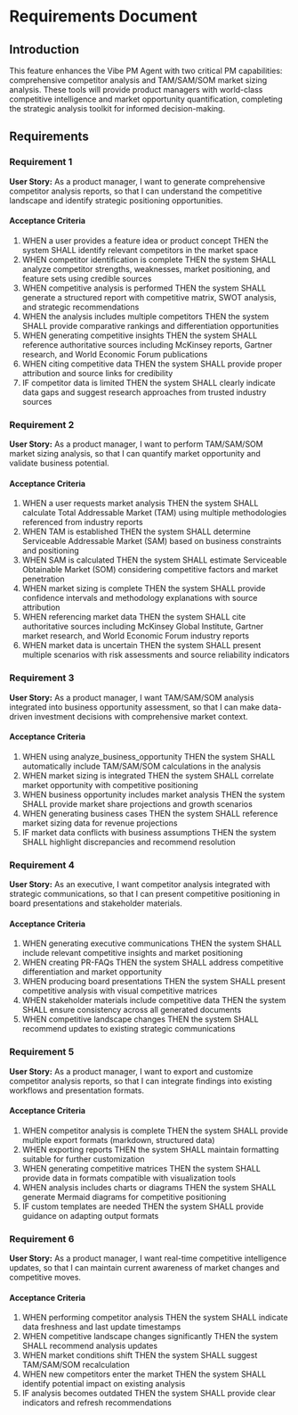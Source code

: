 # Requirements Document

## Introduction

This feature enhances the Vibe PM Agent with two critical PM capabilities: comprehensive competitor analysis and TAM/SAM/SOM market sizing analysis. These tools will provide product managers with world-class competitive intelligence and market opportunity quantification, completing the strategic analysis toolkit for informed decision-making.

## Requirements

### Requirement 1

**User Story:** As a product manager, I want to generate comprehensive competitor analysis reports, so that I can understand the competitive landscape and identify strategic positioning opportunities.

#### Acceptance Criteria

1. WHEN a user provides a feature idea or product concept THEN the system SHALL identify relevant competitors in the market space
2. WHEN competitor identification is complete THEN the system SHALL analyze competitor strengths, weaknesses, market positioning, and feature sets using credible sources
3. WHEN competitive analysis is performed THEN the system SHALL generate a structured report with competitive matrix, SWOT analysis, and strategic recommendations
4. WHEN the analysis includes multiple competitors THEN the system SHALL provide comparative rankings and differentiation opportunities
5. WHEN generating competitive insights THEN the system SHALL reference authoritative sources including McKinsey reports, Gartner research, and World Economic Forum publications
6. WHEN citing competitive data THEN the system SHALL provide proper attribution and source links for credibility
7. IF competitor data is limited THEN the system SHALL clearly indicate data gaps and suggest research approaches from trusted industry sources

### Requirement 2

**User Story:** As a product manager, I want to perform TAM/SAM/SOM market sizing analysis, so that I can quantify market opportunity and validate business potential.

#### Acceptance Criteria

1. WHEN a user requests market analysis THEN the system SHALL calculate Total Addressable Market (TAM) using multiple methodologies referenced from industry reports
2. WHEN TAM is established THEN the system SHALL determine Serviceable Addressable Market (SAM) based on business constraints and positioning
3. WHEN SAM is calculated THEN the system SHALL estimate Serviceable Obtainable Market (SOM) considering competitive factors and market penetration
4. WHEN market sizing is complete THEN the system SHALL provide confidence intervals and methodology explanations with source attribution
5. WHEN referencing market data THEN the system SHALL cite authoritative sources including McKinsey Global Institute, Gartner market research, and World Economic Forum industry reports
6. WHEN market data is uncertain THEN the system SHALL present multiple scenarios with risk assessments and source reliability indicators

### Requirement 3

**User Story:** As a product manager, I want TAM/SAM/SOM analysis integrated into business opportunity assessment, so that I can make data-driven investment decisions with comprehensive market context.

#### Acceptance Criteria

1. WHEN using analyze_business_opportunity THEN the system SHALL automatically include TAM/SAM/SOM calculations in the analysis
2. WHEN market sizing is integrated THEN the system SHALL correlate market opportunity with competitive positioning
3. WHEN business opportunity includes market analysis THEN the system SHALL provide market share projections and growth scenarios
4. WHEN generating business cases THEN the system SHALL reference market sizing data for revenue projections
5. IF market data conflicts with business assumptions THEN the system SHALL highlight discrepancies and recommend resolution

### Requirement 4

**User Story:** As an executive, I want competitor analysis integrated with strategic communications, so that I can present competitive positioning in board presentations and stakeholder materials.

#### Acceptance Criteria

1. WHEN generating executive communications THEN the system SHALL include relevant competitive insights and market positioning
2. WHEN creating PR-FAQs THEN the system SHALL address competitive differentiation and market opportunity
3. WHEN producing board presentations THEN the system SHALL present competitive analysis with visual competitive matrices
4. WHEN stakeholder materials include competitive data THEN the system SHALL ensure consistency across all generated documents
5. WHEN competitive landscape changes THEN the system SHALL recommend updates to existing strategic communications

### Requirement 5

**User Story:** As a product manager, I want to export and customize competitor analysis reports, so that I can integrate findings into existing workflows and presentation formats.

#### Acceptance Criteria

1. WHEN competitor analysis is complete THEN the system SHALL provide multiple export formats (markdown, structured data)
2. WHEN exporting reports THEN the system SHALL maintain formatting suitable for further customization
3. WHEN generating competitive matrices THEN the system SHALL provide data in formats compatible with visualization tools
4. WHEN analysis includes charts or diagrams THEN the system SHALL generate Mermaid diagrams for competitive positioning
5. IF custom templates are needed THEN the system SHALL provide guidance on adapting output formats

### Requirement 6

**User Story:** As a product manager, I want real-time competitive intelligence updates, so that I can maintain current awareness of market changes and competitive moves.

#### Acceptance Criteria

1. WHEN performing competitor analysis THEN the system SHALL indicate data freshness and last update timestamps
2. WHEN competitive landscape changes significantly THEN the system SHALL recommend analysis updates
3. WHEN market conditions shift THEN the system SHALL suggest TAM/SAM/SOM recalculation
4. WHEN new competitors enter the market THEN the system SHALL identify potential impact on existing analysis
5. IF analysis becomes outdated THEN the system SHALL provide clear indicators and refresh recommendations